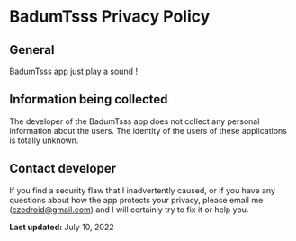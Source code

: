 # BadumTsss Privacy Policy

## General

BadumTsss app just play a sound !

## Information being collected

The developer of the BadumTsss app does not collect any personal
information about the users. The identity of the users of these
applications is totally unknown.

## Contact developer

If you find a security flaw that I inadvertently caused, or if
you have any questions about how the app protects your privacy,
please email me (czodroid@gmail.com) and I will certainly try
to fix it or help you.

__Last updated:__ July 10, 2022
